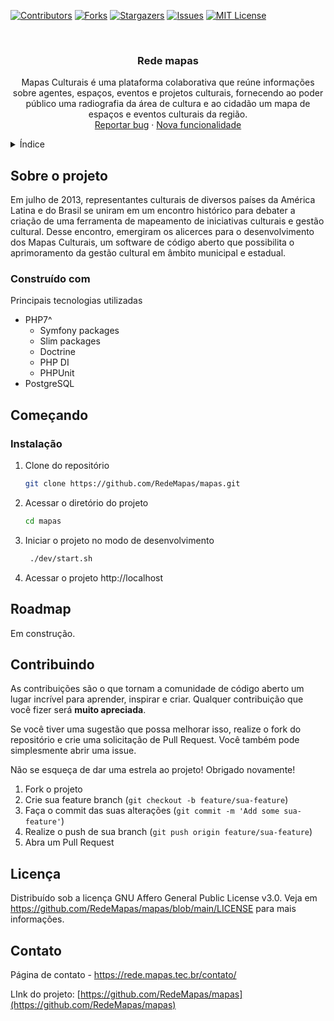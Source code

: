 
<a name="readme-top"></a>

[![Contributors][contributors-shield]][contributors-url]
[![Forks][forks-shield]][forks-url]
[![Stargazers][stars-shield]][stars-url]
[![Issues][issues-shield]][issues-url]
[![MIT License][license-shield]][license-url]



<!-- PROJECT LOGO -->
<br />
<div align="center">
  <h3 align="center">Rede mapas</h3>

  <p align="center">
    Mapas Culturais é uma plataforma colaborativa que reúne informações sobre agentes, espaços, eventos e projetos culturais, fornecendo ao poder público uma radiografia da área de cultura e ao cidadão um mapa de espaços e eventos culturais da região.
    <br />
    <a href="https://github.com/RedeMapas/mapas/issues/new?assignees=&labels=bug&projects=&template=01-bug-report.yml">Reportar bug</a>
    ·
    <a href="https://github.com/RedeMapas/mapas/issues/new?assignees=&labels=Sugira+um+novo+recurso+ou+melhoria&projects=&template=02-feature-request.yml">Nova funcionalidade</a>
  </p>
</div>



<!-- TABLE OF CONTENTS -->
<details>
  <summary>Índice</summary>
  <ol>
    <li>
      <a href="#sobre-o-projeto">Sobre o projeto</a>
      <ul>
        <li><a href="#construído-com">Construído com</a></li>
      </ul>
    </li>
    <li>
      <a href="#começando">Começando</a>
    </li>
    <li><a href="#instalação">Instalação</a></li>
    <li><a href="#roadmap">Roadmap</a></li>
    <li><a href="#contribuindo">Contribuindo</a></li>
    <li><a href="#licença">Licença</a></li>
    <li><a href="#contato">Contato</a></li>
  </ol>
</details>



<!-- ABOUT THE PROJECT -->
## Sobre o projeto

Em julho de 2013, representantes culturais de diversos países da América Latina e do Brasil se uniram em um encontro histórico para debater a criação de uma ferramenta de mapeamento de iniciativas culturais e gestão cultural. Desse encontro, emergiram os alicerces para o desenvolvimento dos Mapas Culturais, um software de código aberto que possibilita o aprimoramento da gestão cultural em âmbito municipal e estadual.

### Construído com

Principais tecnologias utilizadas

- PHP7^
  - Symfony packages
  - Slim packages
  - Doctrine
  - PHP DI
  - PHPUnit
- PostgreSQL

<!-- GETTING STARTED -->
## Começando

### Instalação

1. Clone do repositório
   ```sh
   git clone https://github.com/RedeMapas/mapas.git
   ```
2. Acessar o diretório do projeto
   ```sh
   cd mapas
   ```
3. Iniciar o projeto no modo de desenvolvimento
   ```sh
    ./dev/start.sh
   ```
4. Acessar o projeto http://localhost

<!-- ROADMAP -->
## Roadmap

Em construção.

<!-- CONTRIBUTING -->
## Contribuindo

As contribuições são o que tornam a comunidade de código aberto um lugar incrível para aprender, inspirar e criar. Qualquer contribuição que você fizer será **muito apreciada**.

Se você tiver uma sugestão que possa melhorar isso, realize o fork do repositório e crie uma solicitação de Pull Request. Você também pode simplesmente abrir uma issue.

Não se esqueça de dar uma estrela ao projeto! Obrigado novamente!

1. Fork o projeto
2. Crie sua feature branch (`git checkout -b feature/sua-feature`)
3. Faça o commit das suas alterações (`git commit -m 'Add some sua-feature'`)
4. Realize o push de sua branch (`git push origin feature/sua-feature`)
5. Abra um Pull Request


<!-- LICENSE -->
## Licença

Distribuído sob a licença GNU Affero General Public License v3.0. Veja em https://github.com/RedeMapas/mapas/blob/main/LICENSE para mais informações.

<!-- CONTACT -->
## Contato

Página de contato - https://rede.mapas.tec.br/contato/

LInk do projeto: [https://github.com/RedeMapas/mapas](https://github.com/RedeMapas/mapas)

<!-- MARKDOWN LINKS & IMAGES -->
<!-- https://www.markdownguide.org/basic-syntax/#reference-style-links -->
[contributors-shield]: https://img.shields.io/github/contributors/RedeMapas/mapas.svg?style=for-the-badge
[contributors-url]: https://github.com/RedeMapas/mapas/graphs/contributors
[forks-shield]: https://img.shields.io/github/forks/RedeMapas/mapas.svg?style=for-the-badge
[forks-url]: https://github.com/RedeMapas/mapas/network/members
[stars-shield]: https://img.shields.io/github/stars/RedeMapas/mapas.svg?style=for-the-badge
[stars-url]: https://github.com/RedeMapas/mapas/stargazers
[issues-shield]: https://img.shields.io/github/issues/RedeMapas/mapas.svg?style=for-the-badge
[issues-url]: https://github.com/RedeMapas/mapas/issues
[license-shield]: https://img.shields.io/github/license/RedeMapas/mapas.svg?style=for-the-badge
[license-url]: https://github.com/RedeMapas/mapas/blob/main/LICENSE
